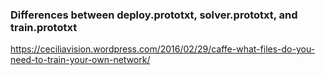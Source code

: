 ### Differences between deploy.prototxt, solver.prototxt, and train.prototxt
https://ceciliavision.wordpress.com/2016/02/29/caffe-what-files-do-you-need-to-train-your-own-network/
